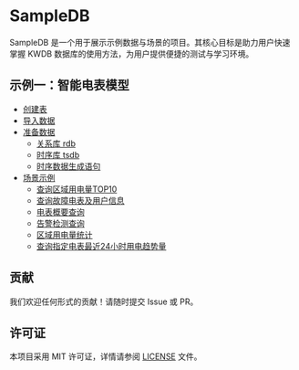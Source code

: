 # SampleDB

SampleDB 是一个用于展示示例数据与场景的项目。其核心目标是助力用户快速掌握 KWDB 数据库的使用方法，为用户提供便捷的测试与学习环境。

## 示例一：智能电表模型

- [创建表](./smart-meter/README.md#创建表)
- [导入数据](./smart-meter/README.md#导入数据)
- [准备数据](./smart-meter/README.md#准备数据)
  - [关系库 rdb](./smart-meter/README.md#关系库-rdb)
  - [时序库 tsdb](./smart-meter/README.md#时序库-tsdb)
  - [时序数据生成语句](./smart-meter/README.md#时序数据生成语句)
- [场景示例](./smart-meter/README#场景示例)
  - [查询区域用电量TOP10](./smart-meter/scenario.md#查询区域用电量top10)  
  - [查询故障电表及用户信息](./smart-meter/scenario.md#查询故障电表及用户信息)
  - [电表概要查询](./smart-meter/scenario.md#电表概要查询)  
  - [告警检测查询](./smart-meter/scenario.md#告警检测查询)  
  - [区域用电量统计](./smart-meter/scenario.md#区域用电量统计)  
  - [查询指定电表最近24小时用电趋势量](./smart-meter/scenario.md#查询指定电表最近24小时用电趋势量)

## 贡献

我们欢迎任何形式的贡献！请随时提交 Issue 或 PR。

## 许可证

本项目采用 MIT 许可证，详情请参阅 [LICENSE](./LICENSE) 文件。
